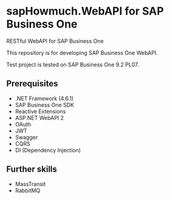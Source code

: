 # **sapHowmuch.WebAPI** for SAP Business One

RESTful WebAPI for SAP Business One

This repository is for developing SAP Business One WebAPI.

Test project is tested on SAP Business One 9.2 PL07.

## Prerequisites

* .NET Framework (4.6.1)
* SAP Business One SDK
* Reactive Extensions
* ASP.NET WebAPI 2
* OAuth
* JWT
* Swagger
* CQRS
* DI (Dependency Injection)

## Further skills

* MassTransit
* RabbitMQ
